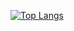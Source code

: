 [![Top Langs](https://github-readme-stats.vercel.app/api/top-langs/?username=huylee99&langs_count=8&bg_color=#000000)](https://github.com/anuraghazra/github-readme-stats)
